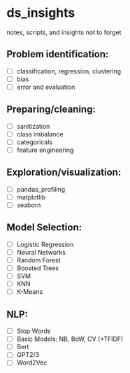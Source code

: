 # ds_insights
notes, scripts, and insights not to forget

## Problem identification:
- [ ] classification, regression, clustering
- [ ] bias
- [ ] error and evaluation

## Preparing/cleaning:
- [ ] sanitization
- [ ] class imbalance
- [ ] categoricals
- [ ] feature engineering

## Exploration/visualization:
- [ ] pandas_profiling
- [ ] matplotlib
- [ ] seaborn

## Model Selection:
- [ ] Logistic Regression
- [ ] Neural Networks
- [ ] Random Forest 
- [ ] Boosted Trees
- [ ] SVM
- [ ] KNN
- [ ] K-Means

## NLP:
- [ ] Stop Words
- [ ] Basic Models: NB, BoW, CV (+TFIDF)
- [ ] Bert
- [ ] GPT2/3
- [ ] Word2Vec

